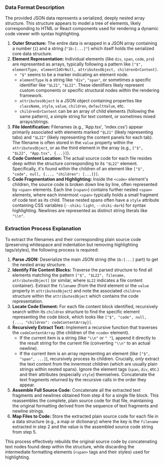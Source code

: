 ### Data Format Description

The provided JSON data represents a serialized, deeply nested array structure. This structure appears to model a tree of elements, likely corresponding to HTML or React components used for rendering a dynamic code viewer with syntax highlighting.

1.  **Outer Structure:** The entire data is wrapped in a JSON array containing a number (`1`) and a string (`"1b:[...]"`) which itself holds the serialized core data structure.
2.  **Element Representation:** Individual elements (like `div`, `span`, `code`, `pre`) are represented as arrays, typically following a pattern like `["$", elementType, elementIdOrNull, attributesObject, childrenOrContent]`.
    *   `"$"` seems to be a marker indicating an element node.
    *   `elementType` is a string like `"div"`, `"span"`, or sometimes a specific identifier like `"$L21"`, `"$L22"`. These identifiers likely represent custom components or specific structural nodes within the rendering framework.
    *   `attributesObject` is a JSON object containing properties like `className`, `style`, `value`, `children`, `defaultValue`, etc.
    *   `childrenOrContent` can be an array of child elements (following the same pattern), a simple string for text content, or sometimes mixed arrays/strings.
3.  **File Identification:** Filenames (e.g., 'App.tsx', 'index.css') appear primarily associated with elements marked `"$L21"` (likely representing tabs) and `"$L22"` (likely representing the content panels for each tab). The filename is often stored in the `value` property within the `attributesObject`, or as the third element in the array (e.g., `["$", "$L22", "App.tsx", {...}]`).
4.  **Code Content Location:** The actual source code for each file resides deep within the structure corresponding to its `"$L22"` element. Specifically, it's found within the children of an element like `["$", "code", null, {..., "children": [...]}]`.
5.  **Code Fragmentation and Highlighting:** Inside the `<code>` element's children, the source code is broken down line by line, often represented by `<span>` elements. Each line (`<span>`) contains further nested `<span>` elements, where each innermost `<span>` typically holds a small fragment of code text as its child. These nested spans often have a `style` attribute containing CSS variables (`--shiki-light`, `--shiki-dark`) for syntax highlighting. Newlines are represented as distinct string literals like `"\\n"`.

### Extraction Process Explanation

To extract the filenames and their corresponding plain source code (preserving whitespace and indentation but removing highlighting tags/styles), the following process is required:

1.  **Parse JSON:** Deserialize the main JSON string (the `1b:[...]` part) to get the nested array structure.
2.  **Identify File Content Blocks:** Traverse the parsed structure to find all elements matching the pattern `["$", "$L22", filename, attributesObject]` (or similar, where `$L22` indicates a file content container). Extract the `filename` (from the third element or the `value` property in `attributesObject`) and note the associated `children` structure within the `attributesObject` which contains the code representation.
3.  **Locate Code Element:** For each file content block identified, recursively search within its `children` structure to find the specific element representing the code block, which looks like `["$", "code", null, {..., "children": codeContentArray}]`.
4.  **Recursively Extract Text:** Implement a recursive function that traverses the `codeContentArray` (the children of the `<code>` element).
    *   If the current item is a string (like `"\\n"` or `" "`), append it directly to the result string for the current file (converting `"\\n"` to an actual newline).
    *   If the current item is an array representing an element (like `["$", "span", ...]`), recursively process its children. Crucially, *only* extract the text content from the innermost children (which are usually plain strings within nested spans). Ignore the element tags (`span`, `div`, etc.) and their attributes (especially `style`) themselves. Concatenate the text fragments returned by the recursive calls in the order they appear.
5.  **Assemble Full Source Code:** Concatenate all the extracted text fragments and newlines obtained from step 4 for a single file block. This reassembles the complete, plain source code for that file, maintaining the original formatting derived from the sequence of text fragments and newline strings.
6.  **Map Files to Code:** Store the extracted plain source code for each file in a data structure (e.g., a map or dictionary) where the key is the `filename` extracted in step 2 and the value is the assembled source code string from step 5.

This process effectively rebuilds the original source code by concatenating text nodes found deep within the structure, while discarding the intermediate formatting elements (`<span>` tags and their styles) used for highlighting.